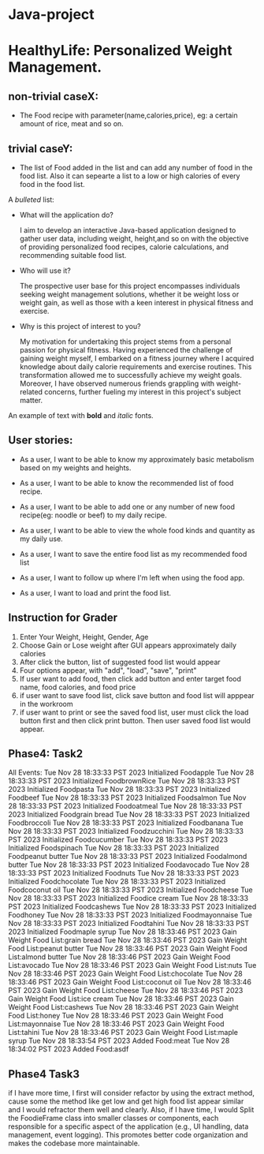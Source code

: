 # Java-project
# HealthyLife: Personalized Weight Management.

## non-trivial caseX:
- The Food recipe with parameter(name,calories,price), eg: a certain amount of rice, meat and so on.

## trivial caseY:
- The list of Food added in the list and can add any number of food in the food list. Also it can sepearte a list to a low or high calories of every food in the food list.

A *bulleted* list:
- What will the application do? 

  I aim to develop an interactive Java-based application designed to gather user data, including weight, height,and so on with the objective of providing personalized food recipes, calorie calculations, and recommending suitable food list.
- Who will use it?

  The prospective user base for this project encompasses individuals seeking weight management solutions, whether it be weight loss or weight gain, as well as those with a keen interest in physical fitness and exercise.
- Why is this project of interest to you?

  My motivation for undertaking this project stems from a personal passion for physical fitness. Having experienced the challenge of gaining weight myself, I embarked on a fitness journey where I acquired knowledge about daily calorie requirements and exercise routines. This transformation allowed me to successfully achieve my weight goals. Moreover, I have observed numerous friends grappling with weight-related concerns, further fueling my interest in this project's subject matter.

An example of text with **bold** and *italic* fonts. 

## User stories:
- As a user, I want to be able to know my approximately basic metabolism based on my weights and heights.

- As a user, I want to be able to know the recommended list of food recipe.

- As a user, I want to be able to add one or any number of new food recipe(eg: noodle or  beef) to my daily recipe.

- As a user, I want to be able to view the whole food kinds and quantity as my daily use.

- As a user, I want to save the entire food list as my recommended food list

- As a user, I want to follow up where I'm left when using the food app.

- As a user, I want to load and print the food list.


## Instruction for Grader

1. Enter Your Weight, Height, Gender, Age
2. Choose Gain or Lose weight after GUI appears approximately daily calories
3. After click the button, list of suggested food list would appear
4. Four options appear, with "add", "load", "save", "print"
5. If user want to add food, then click add button and enter target food name, food calories, and food price
6. if user want to save food list, click save button and food list will apppear in the workroom
7. if user want to print or see the saved food list, user must click the load button first and then click print button.
Then user saved food list would appear.

## Phase4: Task2
All Events:
Tue Nov 28 18:33:33 PST 2023
Initialized Foodapple
Tue Nov 28 18:33:33 PST 2023
Initialized FoodbrownRice
Tue Nov 28 18:33:33 PST 2023
Initialized Foodpasta
Tue Nov 28 18:33:33 PST 2023
Initialized Foodbeef
Tue Nov 28 18:33:33 PST 2023
Initialized Foodsalmon
Tue Nov 28 18:33:33 PST 2023
Initialized Foodoatmeal
Tue Nov 28 18:33:33 PST 2023
Initialized Foodgrain bread
Tue Nov 28 18:33:33 PST 2023
Initialized Foodbroccoli
Tue Nov 28 18:33:33 PST 2023
Initialized Foodbanana
Tue Nov 28 18:33:33 PST 2023
Initialized Foodzucchini
Tue Nov 28 18:33:33 PST 2023
Initialized Foodcucumber
Tue Nov 28 18:33:33 PST 2023
Initialized Foodspinach
Tue Nov 28 18:33:33 PST 2023
Initialized Foodpeanut butter
Tue Nov 28 18:33:33 PST 2023
Initialized Foodalmond butter
Tue Nov 28 18:33:33 PST 2023
Initialized Foodavocado
Tue Nov 28 18:33:33 PST 2023
Initialized Foodnuts
Tue Nov 28 18:33:33 PST 2023
Initialized Foodchocolate
Tue Nov 28 18:33:33 PST 2023
Initialized Foodcoconut oil
Tue Nov 28 18:33:33 PST 2023
Initialized Foodcheese
Tue Nov 28 18:33:33 PST 2023
Initialized Foodice cream
Tue Nov 28 18:33:33 PST 2023
Initialized Foodcashews
Tue Nov 28 18:33:33 PST 2023
Initialized Foodhoney
Tue Nov 28 18:33:33 PST 2023
Initialized Foodmayonnaise
Tue Nov 28 18:33:33 PST 2023
Initialized Foodtahini
Tue Nov 28 18:33:33 PST 2023
Initialized Foodmaple syrup
Tue Nov 28 18:33:46 PST 2023
Gain Weight Food List:grain bread
Tue Nov 28 18:33:46 PST 2023
Gain Weight Food List:peanut butter
Tue Nov 28 18:33:46 PST 2023
Gain Weight Food List:almond butter
Tue Nov 28 18:33:46 PST 2023
Gain Weight Food List:avocado
Tue Nov 28 18:33:46 PST 2023
Gain Weight Food List:nuts
Tue Nov 28 18:33:46 PST 2023
Gain Weight Food List:chocolate
Tue Nov 28 18:33:46 PST 2023
Gain Weight Food List:coconut oil
Tue Nov 28 18:33:46 PST 2023
Gain Weight Food List:cheese
Tue Nov 28 18:33:46 PST 2023
Gain Weight Food List:ice cream
Tue Nov 28 18:33:46 PST 2023
Gain Weight Food List:cashews
Tue Nov 28 18:33:46 PST 2023
Gain Weight Food List:honey
Tue Nov 28 18:33:46 PST 2023
Gain Weight Food List:mayonnaise
Tue Nov 28 18:33:46 PST 2023
Gain Weight Food List:tahini
Tue Nov 28 18:33:46 PST 2023
Gain Weight Food List:maple syrup
Tue Nov 28 18:33:54 PST 2023
Added Food:meat
Tue Nov 28 18:34:02 PST 2023
Added Food:asdf


## Phase4 Task3
if I have more time, I first will consider refactor by using the extract method, cause some the method like get low 
and get high food list appear similar and I would refractor them well and clearly. Also, if 
I have time, I would Split the FoodieFrame class into smaller classes or components, each responsible for a specific 
aspect of the application (e.g., UI handling, data management, event logging). This promotes better code organization
and makes the codebase more maintainable.
